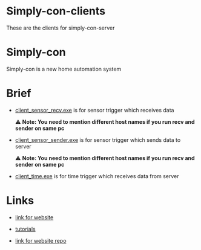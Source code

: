 # Simply-con-clients
These are the clients for simply-con-server


# Simply-con
Simply-con is a new home automation system

# Brief 
* [client_sensor_recv.exe](https://github.com/Prasanna-Natarajan-3595/Simply-con-clients/blob/main/client_sensor_recv.exe) is for sensor trigger which receives data

    :warning: **Note: You need to mention different host names if you run recv and sender on same pc**

* [client_sensor_sender.exe](https://github.com/Prasanna-Natarajan-3595/Simply-con-clients/blob/main/client_sensor_sender.exe) is for sensor trigger which sends data to server

   :warning: **Note: You need to mention different host names if you run recv and sender on same pc**
   
* [client_time.exe](https://github.com/Prasanna-Natarajan-3595/Simply-con-clients/blob/main/client_time.exe) is for time trigger which receives data from server


# Links 

* [link for website](https://simplyconus.herokuapp.com/)

* [tutorials](https://www.youtube.com/channel/UCyqfcVuppv6s70qNHKQQ2xA)


* [link for website repo](https://github.com/Prasanna-Natarajan-3595/Simply-con-website)
